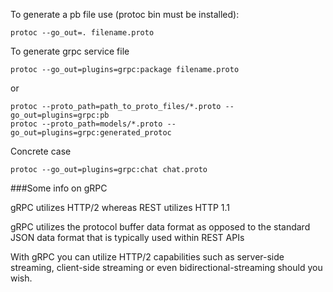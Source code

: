 To generate a pb file use (protoc bin must be installed):

    protoc --go_out=. filename.proto

To generate grpc service file

    protoc --go_out=plugins=grpc:package filename.proto    

or

    protoc --proto_path=path_to_proto_files/*.proto --go_out=plugins=grpc:pb
    protoc --proto_path=models/*.proto --go_out=plugins=grpc:generated_protoc
Concrete case

    protoc --go_out=plugins=grpc:chat chat.proto

###Some info on gRPC

gRPC utilizes HTTP/2 whereas REST utilizes HTTP 1.1

gRPC utilizes the protocol buffer data format as opposed to the standard JSON data format that is typically used within REST APIs

With gRPC you can utilize HTTP/2 capabilities such as server-side streaming, client-side streaming or even bidirectional-streaming should you wish.